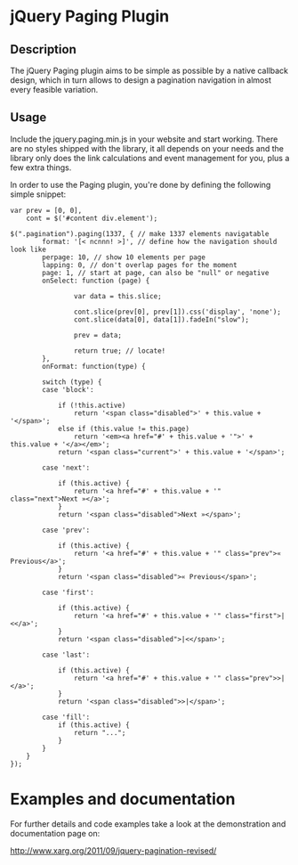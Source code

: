 jQuery Paging Plugin
====================

Description
-----------
The jQuery Paging plugin aims to be simple as possible by a native callback design, which in turn allows to design a pagination navigation in almost every feasible variation.

Usage
-----
Include the jquery.paging.min.js in your website and start working. There are no styles shipped with the library, it all depends on your needs and the library only does the link calculations and event management for you, plus a few extra things.

In order to use the Paging plugin, you're done by defining the following simple snippet:

	var prev = [0, 0],
	    cont = $('#content div.element');

	$(".pagination").paging(1337, { // make 1337 elements navigatable
	        format: '[< ncnnn! >]', // define how the navigation should look like
	        perpage: 10, // show 10 elements per page
	        lapping: 0, // don't overlap pages for the moment
	        page: 1, // start at page, can also be "null" or negative
	        onSelect: function (page) {

	                var data = this.slice;

	                cont.slice(prev[0], prev[1]).css('display', 'none');
	                cont.slice(data[0], data[1]).fadeIn("slow");

	                prev = data;

	                return true; // locate!
	        },
	        onFormat: function(type) {

			switch (type) {
			case 'block':

				if (!this.active)
					return '<span class="disabled">' + this.value + '</span>';
				else if (this.value != this.page)
					return '<em><a href="#' + this.value + '">' + this.value + '</a></em>';
				return '<span class="current">' + this.value + '</span>';

			case 'next':

				if (this.active) {
					return '<a href="#' + this.value + '" class="next">Next »</a>';
				}
				return '<span class="disabled">Next »</span>';

			case 'prev':

				if (this.active) {
					return '<a href="#' + this.value + '" class="prev">« Previous</a>';
				}
				return '<span class="disabled">« Previous</span>';

			case 'first':

				if (this.active) {
					return '<a href="#' + this.value + '" class="first">|<</a>';
				}
				return '<span class="disabled">|<</span>';

			case 'last':

				if (this.active) {
					return '<a href="#' + this.value + '" class="prev">>|</a>';
				}
				return '<span class="disabled">>|</span>';

			case 'fill':
				if (this.active) {
					return "...";
				}
			}
		}
	});


Examples and documentation
==========================
For further details and code examples take a look at the demonstration and documentation page on:

http://www.xarg.org/2011/09/jquery-pagination-revised/